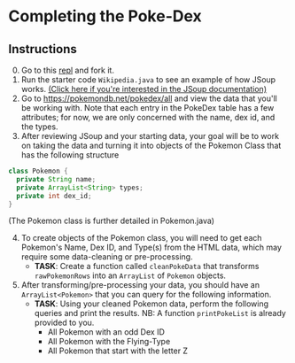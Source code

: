 # Completing the Poke-Dex

## Instructions

0. Go to this [repl](https://replit.com/@andymina/JSoup-Assignment) and fork it.
1. Run the starter code `Wikipedia.java` to see an example of how JSoup works. [(Click here if you're interested in the JSoup documentation)](https://jsoup.org/)
2. Go to <https://pokemondb.net/pokedex/all> and view the data that you'll be working with. Note that each entry in the PokeDex table has a few attributes; for now, we are only concerned with the name, dex id, and the types.
3. After reviewing JSoup and your starting data, your goal will be to work on taking the data and turning it into objects of the Pokemon Class that has the following structure

```java
class Pokemon {
  private String name;
  private ArrayList<String> types;
  private int dex_id;
}
```

(The Pokemon class is further detailed in Pokemon.java)

4. To create objects of the Pokemon class, you will need to get each Pokemon's Name, Dex ID, and Type(s) from the HTML data, which may require some data-cleaning or pre-processing.
   - **TASK**: Create a function called `cleanPokeData` that transforms `rawPokemonRows` into an `ArrayList` of `Pokemon` objects.
5. After transforming/pre-processing your data, you should have an `ArrayList<Pokemon>` that you can query for the following information.
   - **TASK**: Using your cleaned Pokemon data, perform the following queries and print the results. NB: A function `printPokeList` is already provided to you.
      - All Pokemon with an odd Dex ID
      - All Pokemon with the Flying-Type
      - All Pokemon that start with the letter Z
